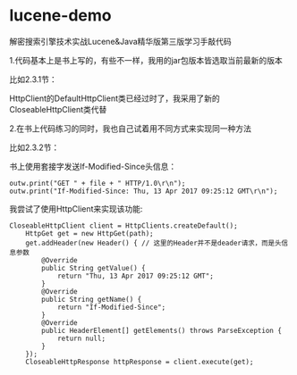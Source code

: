 # lucene-demo
解密搜索引擎技术实战Lucene&amp;Java精华版第三版学习手敲代码

1.代码基本上是书上写的，有些不一样，我用的jar包版本皆选取当前最新的版本

  比如2.3.1节：

  HttpClient的DefaultHttpClient类已经过时了，我采用了新的CloseableHttpClient类代替

2.在书上代码练习的同时，我也自己试着用不同方式来实现同一种方法

比如2.3.2节：

  书上使用套接字发送If-Modified-Since头信息：
  
    outw.print("GET " + file + " HTTP/1.0\r\n");
    outw.print("If-Modified-Since: Thu, 13 Apr 2017 09:25:12 GMT\r\n");
    
  我尝试了使用HttpClient来实现该功能:
  
    CloseableHttpClient client = HttpClients.createDefault();
		HttpGet get = new HttpGet(path);
		get.addHeader(new Header() { // 这里的Header并不是deader请求，而是头信息参数
			@Override
			public String getValue() {
				return "Thu, 13 Apr 2017 09:25:12 GMT";
			}
			@Override
			public String getName() {
				return "If-Modified-Since";
			}
			@Override
			public HeaderElement[] getElements() throws ParseException {
				return null;
			}
		});
		CloseableHttpResponse httpResponse = client.execute(get);	
  
